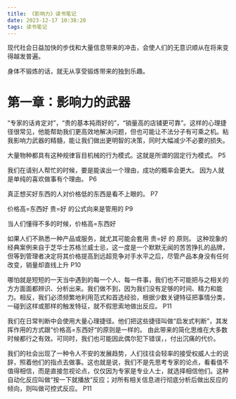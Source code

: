 ```yaml
---
title: 《影响力》读书笔记
date: 2023-12-17 10:38:20
tags: 读书笔记
---
```


现代社会日益加快的步伐和大量信息带来的冲击，会使人们的无意识顺从在将来变得越发普遍。 

身体不锻炼的话，就无从享受锻炼带来的独到乐趣。 

# 第一章：影响力的武器 

“专家的话肯定对”，“贵的基本扽雨好的”，“销量高的店铺更可靠”。这样的心理捷径很常见，他能帮助我们更高效地解决问题，但也可能让不法分子有可乘之机。粘我影响力武器的精髓，能让我们做出更明智的决策，同时大幅减少不必要的损失。 

大量物种都具有这种规律盲目机械的行为模式。这就是所谓的固定行为模式。 P5

我们在请别人帮忙的时候，要是能诶出一个理由，成功的概率会更大。 因为人就是单纯的喜欢做事有个理由。 P6

真正想买好东西的人对价格低的东西是看不上眼的。 P7 

价格高=东西好 贵=好 的公式向来是管用的 P9


当人们懂得不多的时候，价格高=东西好 

如果人们不熟悉一种产品或服务，就尤其可能会套用 贵=好 的 原则。 这种现象的经典案例来自于芝华士苏格兰威士忌，这一度是一个默默无闻的苦苦挣扎的品牌，但等到管理者决定将其价格提高到远超竞争对手水平之后，尽管产品本身没有任何改变，销量却直线上升  P10

哪怕就是短短的一天当中遇到的每一个人、每一件事，我们也不可能把与之相关的方方面面都辨识、分析出来。我们做不到，因为我们没有足够的时间、精力和能力。相反，我们必须频繁地利用范式和首选经验，根据少数关键特征把事情分类，一碰到这样或那样的触发特征，就不假思索地做出反应。 P11

我们在日常判断中会使用大量心理捷径。他们把这些捷径叫做“启发式判断”，其发挥作用的方式跟“价格高=东西好“的原则是一样的。 由此带来的简化思维在大多数时候都行之有效。可同时，我们也可能因此偶尔犯下错误，，付出沉痛的代价。

我们的社会出现了一种令人不安的发展趋势，人们往往会轻率的接受权威人士的说辞，照着他们的指点去做事。这也就是说，我们不是先思考专家的论点，看看值不值得相信，而是直接忽视论点，仅仅因为专家是专业人士，就选择相信他们。这种自动化反应叫做“按一下就播放”反应；对所有相关信息进行彻底分析后做出反应的倾向，则叫做可控式反应。 P11